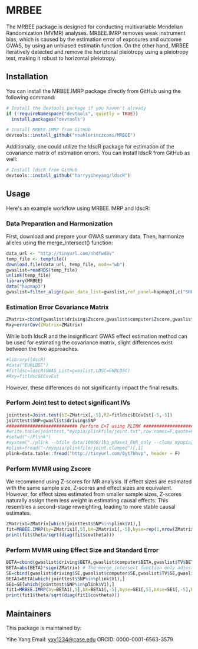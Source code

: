 # MRBEE
The MRBEE package is designed for conducting multivariable Mendelian Randomization (MVMR) analyses. MRBEE.IMRP removes weak instrument bias, which is caused by the estimation error of exposures and outcome GWAS, by using an unbiased estimatin function. On the other hand, MRBEE iteratively detected and remove the horiztonal pleiotropy using a pleiotropy test, making it robust to horizontal pleiotropy.

## Installation
You can install the MRBEE.IMRP package directly from GitHub using the following command:
```R
# Install the devtools package if you haven't already
if (!requireNamespace("devtools", quietly = TRUE))
  install.packages("devtools")

# Install MRBEE.IMRP from GitHub
devtools::install_github("noahlorinczcomi/MRBEE")
```
Additionally, one could utilize the ldscR package for estimation of the covariance matrix of estimation errors. You can install ldscR from GitHub as well:
```R
# Install ldscR from GitHub
devtools::install_github("harryyiheyang/ldscR")
```

## Usage
Here's an example workflow using MRBEE.IMRP and ldscR:

### Data Preparation and Harmonization
First, download and prepare your GWAS summary data. Then, harmonize alleles using the merge_intersect() function:
```R
data_url <- "http://tinyurl.com/nhdfwd8v"
temp_file <- tempfile()
download.file(data_url, temp_file, mode="wb")
gwaslist=readRDS(temp_file)
unlink(temp_file)
library(MRBEE)
data("hapmap3")
gwaslist=filter_align(gwas_data_list=gwaslist,ref_panel=hapmap3[,c("SNP","A1","A2")])
```

### Estimation Error Covariance Matrix
```R
ZMatrix=cbind(gwaslist$driving$Zscore,gwaslist$computer$Zscore,gwaslist$TV$Zscore,gwaslist$schooling$Zscore,gwaslist$myopia$Zscore)
Rxy=errorCov(ZMatrix=ZMatrix)
```
While both ldscR and the insignificant GWAS effect estimation method can be used for estimating the covariance matrix, slight differences exist between the two approaches.
```R
#library(ldscR)
#data("EURLDSC")
#fitldsc=ldscR(GWAS_List=gwaslist,LDSC=EURLDSC)
#Rxy=fitldsc$ECovEst
```
However, these differences do not significantly impact the final results.

### Perform Joint test to detect significant IVs
```R
jointtest=Joint.test(bZ=ZMatrix[,-5],RZ=fitldsc$ECovEst[-5,-5])
jointtest$SNP=gwaslist$driving$SNP
########################### Perform C+T using PLINK ########################################
#write.table(jointtest,"myopia/plinkfile/joint.txt",row.names=F,quote=F,sep="\t")
#setwd("~/Plink")
#system("./plink --bfile data/1000G/1kg_phase3_EUR_only --clump myopia/plinkfile/joint.txt --clump-field P  --clump-kb 500 --clump-p1 5e-8 --clump-p2 5e-8 --clump-r2 0.01 --out myopia/plinkfile/joint")
#plink=fread("~/myopia/plinkfile/joint.clumped")[,1]
plink=data.table::fread("http://tinyurl.com/8yt7bhvp", header = F)
```

### Perform MVMR using Zscore
We recommend using Z-scores for MR analysis. If effect sizes are estimated with the same sample size, Z-scores and effect sizes are equivalent. However, for effect sizes estimated from smaller sample sizes, Z-scores naturally assign them less weight in estimating causal effects. This resembles a second-stage reweighting, leading to more stable causal estimates.
```R
ZMatrix1=ZMatrix[which(jointtest$SNP%in%plink$V1),]
fit=MRBEE.IMRP(by=ZMatrix1[,5],bX=ZMatrix1[,-5],byse=rep(1,nrow(ZMatrix1)),bXse=matrix(1,nrow(ZMatrix1),4),Rxy=Rxy,var.est="ordinal")
print(fit$theta/sqrt(diag(fit$covtheta)))
```

### Perform MVMR using Effect Size and Standard Error
```R
BETA=cbind(gwaslist$driving$BETA,gwaslist$computer$BETA,gwaslist$TV$BETA,gwaslist$schooling$BETA,gwaslist$myopia$BETA)
BETA=abs(BETA)*sign(ZMatrix) # The merge_intersect function only adjust the signs of Zscore
SE=cbind(gwaslist$driving$SE,gwaslist$computer$SE,gwaslist$TV$SE,gwaslist$schooling$SE,gwaslist$myopia$SE)
BETA1=BETA[which(jointtest$SNP%in%plink$V1),]
SE1=SE[which(jointtest$SNP%in%plink$V1),]
fit1=MRBEE.IMRP(by=BETA1[,5],bX=BETA1[,-5],byse=SE1[,5],bXse=SE1[,-5],Rxy=Rxy,var.est="ordinal")
print(fit1$theta/sqrt(diag(fit1$covtheta)))
```

## Maintainers
This package is maintained by:

Yihe Yang
Email: yxy1234@case.edu
ORCID: 0000-0001-6563-3579
